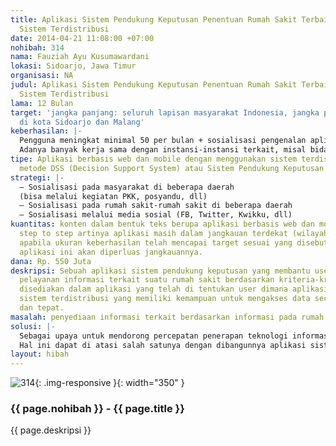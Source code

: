 ```yaml
---
title: Aplikasi Sistem Pendukung Keputusan Penentuan Rumah Sakit Terbaik Berbasis
  Sistem Terdistribusi
date: 2014-04-21 11:08:00 +07:00
nohibah: 314
nama: Fauziah Ayu Kusumawardani
lokasi: Sidoarjo, Jawa Timur
organisasi: NA
judul: Aplikasi Sistem Pendukung Keputusan Penentuan Rumah Sakit Terbaik Berbasis
  Sistem Terdistribusi
lama: 12 Bulan
target: 'jangka panjang: seluruh lapisan masyarakat Indonesia, jangka pendekl: masyarakat
  di kota Sidoarjo dan Malang'
keberhasilan: |-
  Pengguna meningkat minimal 50 per bulan + sosialisasi pengenalan aplikasi ke beberapa daerah + tanggapan masyarakat (bersifat membangun dalam memperbaiki aplikasi menjadi lebih baik)
  Adanya banyak kerja sama dengan instansi-instansi terkait, misal bidang kesehatan, seperti rumah sakit guna memperluas jangkauan aplikasi, sehingga program terus bisa di maksimalkan di seluruh kota di Indonesia
tipe: Aplikasi berbasis web dan mobile dengan menggunakan sistem terdistribusi dan
  metode DSS (Decision Support System) atau Sistem Pendukung Keputusan
strategi: |-
  – Sosialisasi pada masyarakat di beberapa daerah
  (bisa melalui kegiatan PKK, posyandu, dll)
  – Sosialisasi pada rumah sakit-rumah sakit di beberapa daerah
  – Sosialisasi melalui media sosial (FB, Twitter, Kwikku, dll)
kuantitas: konten dalam bentuk teks berupa aplikasi berbasis web dan mobile ini bersifat
  step to step artinya aplikasi masih dalam jangkauan terdekat (wilayah tertentu),
  apabila ukuran keberhasilan telah mencapai target sesuai yang disebutkan maka selanjutnya
  aplikasi ini akan diperluas jangkauannya.
dana: Rp. 550 Juta
deskripsi: Sebuah aplikasi sistem pendukung keputusan yang membantu user untuk memperoleh
  pelayanan informasi terkait suatu rumah sakit berdasarkan kriteria-kriteria yang
  disediakan dalam aplikasi yang telah di tentukan user dimana aplikasi ini berbasis
  sistem terdistribusi yang memiliki kemampuan untuk mengakses data secara lebih cepat
  dan tepat.
masalah: penyediaan informasi terkait berdasarkan informasi pada rumah sakit
solusi: |-
  Sebagai upaya untuk mendorong percepatan penerapan teknologi informasi dan komunikasi di bidang kesehatan dalam melaksanakan pelayanan agar lebih berkualitas dan efisien. Jika penerapan teknologi informasi dan komunikasi di bidang kesehatan berhasil mencapai sasaran, maka pencapaian Millennium Development Goals (MDGs) dan peningkatan derajat kesehatan masyarakat dapat dipercepat.
  Hal ini dapat di atasi salah satunya dengan dibangunnya aplikasi sistem pendukung keputusan penetuan rumah sakit berbasis sistem terdistribusi sehingga user (masyarakat) mendapatkan informasi sesuai yang dibutuhkan dengan tepat dan efisien.
layout: hibah
---
```


![314](/static/img/hibahcms/314.png){: .img-responsive }{: width="350" }

### {{ page.nohibah }} - {{ page.title }}

{{ page.deskripsi }}
